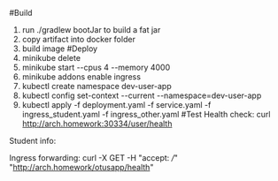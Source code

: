 #Build
1. run ./gradlew bootJar to build a fat jar
2. copy artifact into docker folder
3. build image
#Deploy
1. minikube delete
2. minikube start --cpus 4 --memory 4000
3. minikube addons enable ingress
4. kubectl create namespace dev-user-app
5. kubectl config set-context --current --namespace=dev-user-app
6. kubectl apply -f deployment.yaml -f service.yaml -f ingress_student.yaml -f ingress_other.yaml
#Test
Health check: curl http://arch.homework:30334/user/health

Student info: 

Ingress forwarding: curl -X GET -H "accept: */*" "http://arch.homework/otusapp/health"